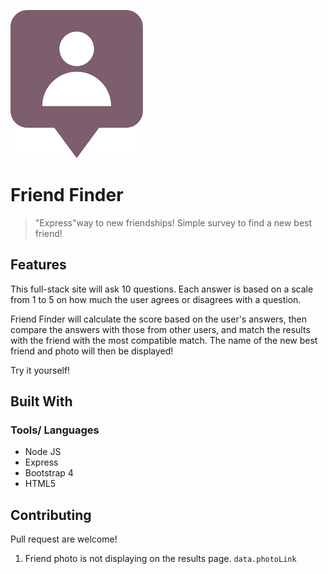 ![Logo of the project](/images/friend.png)

# Friend Finder
> "Express"way to new friendships!
Simple survey to find a new best friend!

## Features

This full-stack site will ask 10 questions. Each answer is based on a scale from 1 to 5 on how much the user agrees or disagrees with a question.

Friend Finder will calculate the score based on the user's answers, then compare the answers with those from other users, and match the results with the friend with the most compatible match. The name of the new best friend and photo will then be displayed!

Try it yourself! 

## Built With

### Tools/ Languages
* Node JS
* Express
* Bootstrap 4
* HTML5

## Contributing
Pull request are welcome!

1. Friend photo is not displaying on the results page. `data.photoLink`